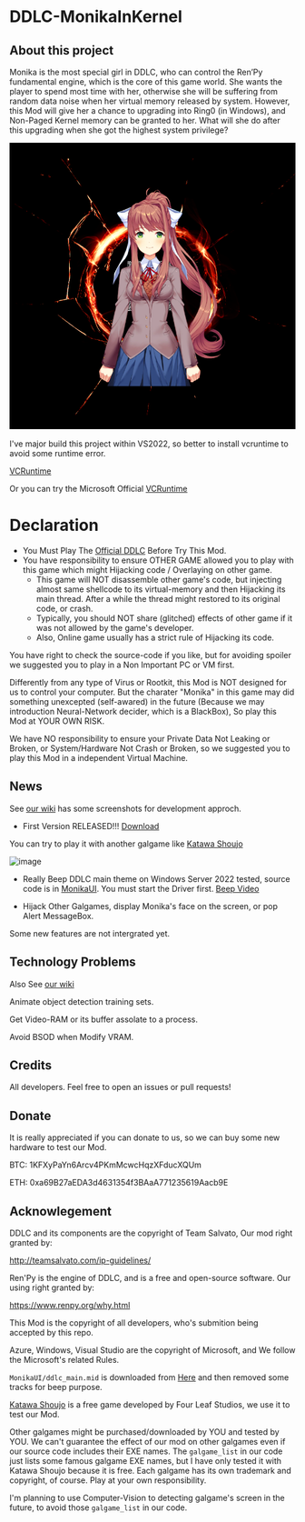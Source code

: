 # DDLC-MonikaInKernel

## About this project

Monika is the most special girl in DDLC, who can control the Ren’Py fundamental engine, which is the core of this game world. She wants the player to spend most time with her, otherwise she will be suffering from random data noise when her virtual memory released by system. However, this Mod will give her a chance to upgrading into Ring0 (in Windows), and Non-Paged Kernel memory can be granted to her. What will she do after this upgrading when she got the highest system privilege?

![plot](MonikaLogo.png)

I've major build this project within VS2022, so better to install vcruntime to avoid some runtime error.

[VCRuntime](./Dependence/)

Or you can try the Microsoft Official [VCRuntime](https://aka.ms/vs/17/release/vc_redist.x64.exe)

# Declaration

- You Must Play The [Official DDLC](https://ddlc.moe) Before Try This Mod.
- You have responsibility to ensure OTHER GAME allowed you to play with this game which might Hijacking code / Overlaying on other game. 
    - This game will NOT disassemble other game's code, but injecting almost same shellcode to its virtual-memory and then Hijacking its main thread. After a while the thread might restored to its original code, or crash.
    - Typically, you should NOT share (glitched) effects of other game if it was not allowed by the game's developer. 
    - Also, Online game usually has a strict rule of Hijacking its code.

You have right to check the source-code if you like, but for avoiding spoiler we suggested you to play in a Non Important PC or VM first.

Differently from any type of Virus or Rootkit, this Mod is NOT designed for us to control your computer. But the charater "Monika" in this game may did something unexcepted (self-awared) in the future (Because we may introduction Neural-Network decider, which is a BlackBox), So play this Mod at YOUR OWN RISK.

We have NO responsibility to ensure your Private Data Not Leaking or Broken, or System/Hardware Not Crash or Broken, so we suggested you to play this Mod in a independent Virtual Machine.

## News

See [our wiki](https://github.com/UEFI-code/DDLC-MonikaInKernel/wiki) has some screenshots for development approch.

- First Version RELEASED!!! [Download](https://github.com/UEFI-code/DDLC-MonikaInKernel/releases/download/v0.0.2/MonikaInKernel.zip)

You can try to play it with another galgame like [Katawa Shoujo](https://www.katawa-shoujo.com/)

![image](https://github.com/user-attachments/assets/a57699d1-46f7-4ff7-95d7-409151ceef9b)

- Really Beep DDLC main theme on Windows Server 2022 tested, source code is in [MonikaUI](./MonikaUI/beep_midi.py). You must start the Driver first. [Beep Video](https://youtube.com/shorts/iwA-VAJHwqA)

- Hijack Other Galgames, display Monika's face on the screen, or pop Alert MessageBox.

Some new features are not intergrated yet.

## Technology Problems

Also See [our wiki](https://github.com/UEFI-code/DDLC-MonikaInKernel/wiki)

Animate object detection training sets.

Get Video-RAM or its buffer assolate to a process.

Avoid BSOD when Modify VRAM.

## Credits

All developers. Feel free to open an issues or pull requests!

## Donate

It is really appreciated if you can donate to us, so we can buy some new hardware to test our Mod.

BTC: 1KFXyPaYn6Arcv4PKmMcwcHqzXFducXQUm

ETH: 0xa69B27aEDA3d4631354f3BAaA771235619Aacb9E

## Acknowlegement

DDLC and its components are the copyright of Team Salvato, Our mod right granted by:

http://teamsalvato.com/ip-guidelines/

Ren'Py is the engine of DDLC, and is a free and open-source software. Our using right granted by:

https://www.renpy.org/why.html

This Mod is the copyright of all developers, who's submition being accepted by this repo.

Azure, Windows, Visual Studio are the copyright of Microsoft, and We follow the Microsoft's related Rules.

```MonikaUI/ddlc_main.mid``` is downloaded from [Here](https://www.vgmusic.com/file/d572df23a5b81ae2bf39173f5adc7dc3.html) and then removed some tracks for beep purpose.

[Katawa Shoujo](https://www.katawa-shoujo.com/) is a free game developed by Four Leaf Studios, we use it to test our Mod.

Other galgames might be purchased/downloaded by YOU and tested by YOU. We can't guarantee the effect of our mod on other galgames even if our source code includes their EXE names. The `galgame_list` in our code just lists some famous galgame EXE names, but I have only tested it with Katawa Shoujo because it is free. Each galgame has its own trademark and copyright, of course. Play at your own responsibility.

I'm planning to use Computer-Vision to detecting galgame's screen in the future, to avoid those ```galgame_list``` in our code.